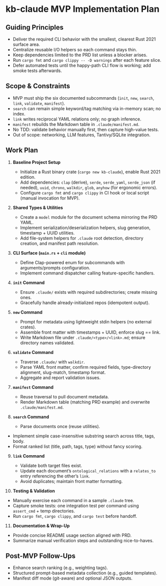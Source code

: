 # kb-claude MVP Implementation Plan

## Guiding Principles
- Deliver the required CLI behavior with the smallest, clearest Rust 2021 surface area.
- Centralize reusable I/O helpers so each command stays thin.
- Keep dependencies limited to the PRD list unless a blocker arises.
- Run `cargo fmt` and `cargo clippy -- -D warnings` after each feature slice.
- Defer automated tests until the happy-path CLI flow is working; add smoke tests afterwards.

## Scope & Constraints
- MVP must ship the six documented subcommands (`init`, `new`, `search`, `link`, `validate`, `manifest`).
- `search` can remain simple keyword/tag matching via in-memory scan; no index.
- `link` writes reciprocal YAML relations only; no graph inference.
- `manifest` rebuilds the Markdown table in `.claude/manifest.md`.
- No TDD: validate behavior manually first, then capture high-value tests.
- Out of scope: networking, LLM features, Tantivy/SQLite integration.

## Work Plan
1. **Baseline Project Setup**
   - Initialize a Rust binary crate (`cargo new kb-claude`), enable Rust 2021 edition.
   - Add dependencies: `clap` (derive), `serde`, `serde_yaml`, `serde_json` (if needed), `uuid`, `chrono`, `walkdir`, `glob`, `anyhow` (for ergonomic errors).
   - Configure `cargo fmt` and `cargo clippy` in CI hook or local script (manual invocation for MVP).

2. **Shared Types & Utilities**
   - Create a `model` module for the document schema mirroring the PRD YAML.
   - Implement serialization/deserialization helpers, slug generation, timestamp + UUID utilities.
   - Add file-system helpers for `.claude` root detection, directory creation, and manifest path resolution.

3. **CLI Surface (`main.rs` + `cli` module)**
   - Define Clap-powered enum for subcommands with arguments/prompts configuration.
   - Implement command dispatcher calling feature-specific handlers.

4. **`init` Command**
   - Ensure `.claude/` exists with required subdirectories; create missing ones.
   - Gracefully handle already-initialized repos (idempotent output).

5. **`new` Command**
   - Prompt for metadata using lightweight stdin helpers (no external crates).
   - Assemble front matter with timestamps + UUID, enforce slug == link.
   - Write Markdown file under `.claude/<type>/<link>.md`; ensure directory names validated.

6. **`validate` Command**
   - Traverse `.claude/` with `walkdir`.
   - Parse YAML front matter, confirm required fields, type-directory alignment, slug-match, timestamp format.
   - Aggregate and report validation issues.

7. **`manifest` Command**
   - Reuse traversal to pull document metadata.
   - Render Markdown table (matching PRD example) and overwrite `.claude/manifest.md`.

8. **`search` Command**
   - Parse documents once (reuse utilities).
  - Implement simple case-insensitive substring search across title, tags, body.
   - Format ranked list (title, path, tags, type) without fancy scoring.

9. **`link` Command**
   - Validate both target files exist.
   - Update each document’s `ontological_relations` with a `relates_to` entry referencing the other’s `link`.
   - Avoid duplicates; maintain front matter formatting.

10. **Testing & Validation**
   - Manually exercise each command in a sample `.claude` tree.
   - Capture smoke tests: one integration test per command using `assert_cmd` + temp directories.
   - Run `cargo fmt`, `cargo clippy`, and `cargo test` before handoff.

11. **Documentation & Wrap-Up**
   - Provide concise README usage section aligned with PRD.
   - Summarize manual verification steps and outstanding nice-to-haves.

## Post-MVP Follow-Ups
- Enhance search ranking (e.g., weighting tags).
- Structured prompt-based metadata collection (e.g., guided templates).
- Manifest diff mode (git-aware) and optional JSON outputs.
